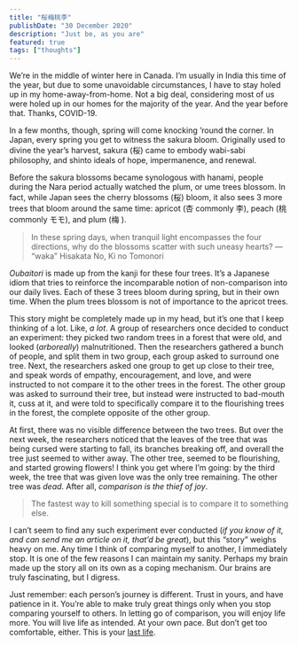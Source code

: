 ```yaml
---
title: "桜梅桃李"
publishDate: "30 December 2020"
description: "Just be, as you are"
featured: true
tags: ["thoughts"]
---
```


We’re in the middle of winter here in Canada. I’m usually in India this time of
the year, but due to some unavoidable circumstances, I have to stay holed up in
my home-away-from-home. Not a big deal, considering most of us were holed up in
our homes for the majority of the year. And the year before that. Thanks,
COVID-19.

In a few months, though, spring will come knocking ’round the corner. In Japan,
every spring you get to witness the sakura bloom. Originally used to divine the
year’s harvest, sakura (桜) came to embody wabi-sabi philosophy, and shinto
ideals of hope, impermanence, and renewal.

Before the sakura blossoms became synologous with hanami, people during the Nara
period actually watched the plum, or ume trees blossom. In fact, while Japan
sees the cherry blossoms (桜) bloom, it also sees 3 more trees that bloom around
the same time: apricot (杏 commonly 李), peach (桃 commonly モモ), and plum (梅
).

> In these spring days, when tranquil light encompasses the four directions, why
> do the blossoms scatter with such uneasy hearts? — “waka” Hisakata No, Ki no
> Tomonori

_Oubaitori_ is made up from the kanji for these four trees. It’s a Japanese
idiom that tries to reinforce the incomparable notion of non-comparison into our
daily lives. Each of these 3 trees bloom during spring, but in their own time.
When the plum trees blossom is not of importance to the apricot trees.

This story might be completely made up in my head, but it’s one that I keep
thinking of a lot. Like, _a lot_. A group of researchers once decided to conduct
an experiment: they picked two random trees in a forest that were old, and
looked (_arboreally_) malnutritioned. Then the researchers gathered a bunch of
people, and split them in two group, each group asked to surround one tree.
Next, the researchers asked one group to get up close to their tree, and speak
words of empathy, encouragement, and love, and were instructed to not compare it
to the other trees in the forest. The other group was asked to surround their
tree, but instead were instructed to bad-mouth it, cuss at it, and were told to
specifically compare it to the flourishing trees in the forest, the complete
opposite of the other group.

At first, there was no visible difference between the two trees. But over the
next week, the researchers noticed that the leaves of the tree that was being
cursed were starting to fall, its branches breaking off, and overall the tree
just seemed to wither away. The other tree, seemed to be flourishing, and
started growing flowers! I think you get where I’m going: by the third week, the
tree that was given love was the only tree remaining. The other tree was _dead_.
After all, _comparison is the thief of joy_.

> The fastest way to kill something special is to compare it to something else.

I can’t seem to find any such experiment ever conducted (_if you know of it, and
can send me an article on it, that’d be great_), but this “story” weighs heavy
on me. Any time I think of comparing myself to another, I immediately stop. It
is one of the few reasons I can maintain my sanity. Perhaps my brain made up the
story all on its own as a coping mechanism. Our brains are truly fascinating,
but I digress.

Just remember: each person’s journey is different. Trust in yours, and have
patience in it. You’re able to make truly great things only when you stop
comparing yourself to others. In letting go of comparison, you will enjoy life
more. You will live life as intended. At your own pace. But don’t get too
comfortable, either. This is your [last life](/writing/last-life/).
